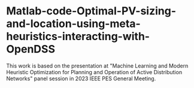 # Matlab-code-Optimal-PV-sizing-and-location-using-meta-heuristics-interacting-with-OpenDSS
This work is based on the presentation at "Machine Learning and Modern Heuristic Optimization for Planning and Operation of Active Distribution Networks" panel session in 2023 IEEE PES General Meeting.
